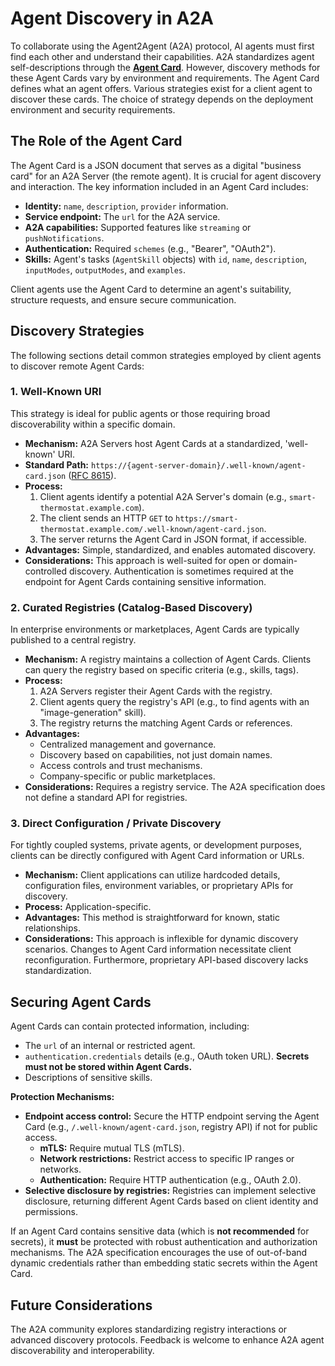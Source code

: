 # Agent Discovery in A2A

To collaborate using the Agent2Agent (A2A) protocol, AI agents must first find each other and understand their capabilities. A2A standardizes agent self-descriptions through the **[Agent Card](../specification.md#5-agent-discovery-the-agent-card)**. However, discovery methods for these Agent Cards vary by environment and requirements. The Agent Card defines what an agent offers. Various strategies exist for a client agent to discover these cards. The choice of strategy depends on the deployment environment and security requirements.

## The Role of the Agent Card

The Agent Card is a JSON document that serves as a digital "business card" for an A2A Server (the remote agent). It is crucial for agent discovery and interaction. The key information included in an Agent Card includes:

- **Identity:** `name`, `description`, `provider` information.
- **Service endpoint:** The `url` for the A2A service.
- **A2A capabilities:** Supported features like `streaming` or `pushNotifications`.
- **Authentication:** Required `schemes` (e.g., "Bearer", "OAuth2").
- **Skills:** Agent's tasks (`AgentSkill` objects) with `id`, `name`, `description`, `inputModes`, `outputModes`, and `examples`.

Client agents use the Agent Card to determine an agent's suitability, structure requests, and ensure secure communication.

## Discovery Strategies

The following sections detail common strategies employed by client agents to discover remote Agent Cards:

### 1. Well-Known URI

This strategy is ideal for public agents or those requiring broad discoverability within a specific domain.

- **Mechanism:** A2A Servers host Agent Cards at a standardized, 'well-known' URI.
- **Standard Path:** `https://{agent-server-domain}/.well-known/agent-card.json` ([RFC 8615](https://www.ietf.org/rfc/rfc8615.txt)).
- **Process:**
    1. Client agents identify a potential A2A Server's domain (e.g., `smart-thermostat.example.com`).
    2. The client sends an HTTP `GET` to `https://smart-thermostat.example.com/.well-known/agent-card.json`.
    3. The server returns the Agent Card in JSON format, if accessible.
-   **Advantages:** Simple, standardized, and enables automated discovery.
-   **Considerations:** This approach is well-suited for open or domain-controlled discovery. Authentication is sometimes required at the endpoint for Agent Cards containing sensitive information.

### 2. Curated Registries (Catalog-Based Discovery)

In enterprise environments or marketplaces, Agent Cards are typically published to a central registry.

- **Mechanism:** A registry maintains a collection of Agent Cards. Clients can query the registry based on specific criteria (e.g., skills, tags).
- **Process:**
    1. A2A Servers register their Agent Cards with the registry.
    2. Client agents query the registry's API (e.g., to find agents with an "image-generation" skill).
    3. The registry returns the matching Agent Cards or references.
- **Advantages:**
    - Centralized management and governance.
    - Discovery based on capabilities, not just domain names.
    - Access controls and trust mechanisms.
    - Company-specific or public marketplaces.
- **Considerations:** Requires a registry service. The A2A specification does not define a standard API for registries.

### 3. Direct Configuration / Private Discovery

For tightly coupled systems, private agents, or development purposes, clients can be directly configured with Agent Card information or URLs.

-   **Mechanism:** Client applications can utilize hardcoded details, configuration files, environment variables, or proprietary APIs for discovery.
-   **Process:** Application-specific.
-   **Advantages:** This method is straightforward for known, static relationships.
-   **Considerations:** This approach is inflexible for dynamic discovery scenarios. Changes to Agent Card information necessitate client reconfiguration. Furthermore, proprietary API-based discovery lacks standardization.

## Securing Agent Cards

Agent Cards can contain protected information, including:

-   The `url` of an internal or restricted agent.
-   `authentication.credentials` details (e.g., OAuth token URL). **Secrets must not be stored within Agent Cards.**
-   Descriptions of sensitive skills.

**Protection Mechanisms:**

- **Endpoint access control:** Secure the HTTP endpoint serving the Agent Card (e.g., `/.well-known/agent-card.json`, registry API) if not for public access.
    -   **mTLS:** Require mutual TLS (mTLS).
    -   **Network restrictions:** Restrict access to specific IP ranges or networks.
    -   **Authentication:** Require HTTP authentication (e.g., OAuth 2.0).
- **Selective disclosure by registries:** Registries can implement selective disclosure, returning different Agent Cards based on client identity and permissions.

If an Agent Card contains sensitive data (which is **not recommended** for secrets), it **must** be protected with robust authentication and authorization mechanisms. The A2A specification encourages the use of out-of-band dynamic credentials rather than embedding static secrets within the Agent Card.

## Future Considerations

The A2A community explores standardizing registry interactions or advanced discovery protocols. Feedback is welcome to enhance A2A agent discoverability and interoperability.
